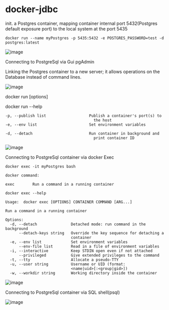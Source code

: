 # docker-jdbc

init. a Postgres container, mapping container internal port 5432(Postgres default exposure port) to the local system at the port 5435

````
docker run --name myPostgres -p 5435:5432 -e POSTGRES_PASSWORD=test -d postgres:latest
````

![image](https://user-images.githubusercontent.com/17804600/119436141-efceb480-bd1b-11eb-9158-ac7b703e02b0.png)


Connecting to PostgreSql via Gui pgAdmin 

Linking the Postgres container to a new server; it allows operations on the Database instead of command lines. 

![image](https://user-images.githubusercontent.com/17804600/119435564-a7fb5d80-bd1a-11eb-924d-bb90ae279ec2.png)

docker run [options]

docker run --help

````
-p, --publish list                   Publish a container's port(s) to
                                       the host
-e, --env list                       Set environment variables

-d, --detach                         Run container in background and
                                       print container ID
````

![image](https://user-images.githubusercontent.com/17804600/119532437-2a206c00-bd85-11eb-8a96-e25d81c23902.png)

Connecting to PostgreSql container via docker Exec 
````
docker exec -it myPostgres bash

docker command: 

exec        Run a command in a running container

docker exec --help

Usage:  docker exec [OPTIONS] CONTAINER COMMAND [ARG...]

Run a command in a running container

Options:
  -d, --detach               Detached mode: run command in the background
      --detach-keys string   Override the key sequence for detaching a
                             container
  -e, --env list             Set environment variables
      --env-file list        Read in a file of environment variables
  -i, --interactive          Keep STDIN open even if not attached
      --privileged           Give extended privileges to the command
  -t, --tty                  Allocate a pseudo-TTY
  -u, --user string          Username or UID (format:
                             <name|uid>[:<group|gid>])
  -w, --workdir string       Working directory inside the container

````

![image](https://user-images.githubusercontent.com/17804600/119606115-3d1d5580-bdf2-11eb-95d3-ad2960724899.png)

Connecting to PostgreSql container via SQL shell(psql) 

![image](https://user-images.githubusercontent.com/17804600/119606214-71911180-bdf2-11eb-87a6-08342c16b089.png)


